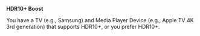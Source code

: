 <!-- markdownlint-disable MD041-->
**HDR10+ Boost**<br>

You have a TV (e.g., Samsung) and Media Player Device (e.g., Apple TV 4K 3rd generation) that supports HDR10+, or you prefer HDR10+.
<!-- markdownlint-enable MD041-->
